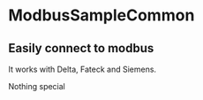 # ModbusSampleCommon

## Easily connect to modbus
It works with Delta, Fateck and Siemens.

Nothing special


